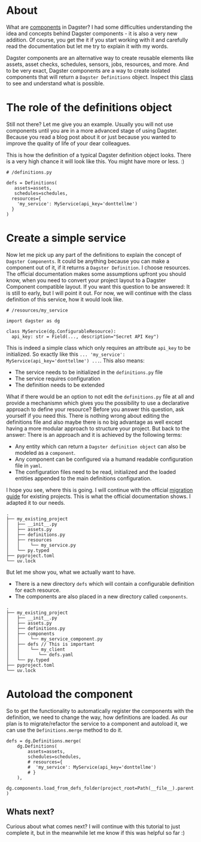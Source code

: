 # About

What are [components](https://docs.dagster.io/guides/build/components) in Dagster? I had some difficulties understanding the idea and concepts behind Dagster components - it is also a very new addition. Of course, you get the it if you start working with it and carefully read the documentation but let me try to explain it with my words.

Dagster components are an alternative way to create reusable elements like assets, asset checks, schedules, sensors, jobs, resources, and more. And to be very exact, Dagster components are a way to create isolated components that will return a `Dagster Definitions` object. Inspect this [class](https://github.com/dagster-io/dagster/blob/e5f6d24e58a6e731ea351a09e842bbf9e20aa6a4/python_modules/dagster/dagster/_core/definitions/definitions_class.py#L329) to see and understand what is possible.


# The role of the definitions object

Still not there? Let me give you an example. Usually you will not use components until you are in a more advanced stage of using Dagster. Because you read a blog post about it or just because you wanted to improve the quality of life of your dear colleagues.

This is how the definition of a typical Dagster definition object looks. There is a very high chance it will look like this. You might have more or less. :)

```
# /definitions.py

defs = Definitions(
   assets=assets,
   schedules=schedules,
  resources={
    'my_service': MyService(api_key='donttellme')
  }
)
```

# Create a simple service

Now let me pick up any part of the definitions to explain the concept of `Dagster Components`. It could be anything because you can make a component out of it, if it returns a `Dagster Definition`. I choose resources. The official documentation makes some assumptions upfront you should know, when you need to convert your project layout to a Dagster Component compatible layout. If you want this question to be answered: It is still to early, but I will point it out. For now, we will continue with the class definition of this service, how it would look like. 

```
# /resources/my_service

import dagster as dg

class MyService(dg.ConfigurableResource):
  api_key: str = Field(..., description="Secret API Key")

```

This is indeed a simple class which only requires an attribute `api_key` to be initialized. So exactly like this `... 'my_service': MyService(api_key='donttellme') ...`. This also means:

- The service needs to be initialized in the `definitions.py` file
- The service requires configuration
- The definition needs to be extended

What if there would be an option to not edit the `definitions.py` file at all and provide a mechanismn which gives you the possibility to use a declarative approach to define your resource? Before you answer this question, ask yourself if you need this. There is nothing wrong about editing the definitions file and also maybe there is no big advantage as well except having a more modular approach to structure your project. But back to the answer: There is an approach and it is achieved by the following terms:

- Any entity which can return a `Dagster definition object` can also be modeled as a `component`.
- Any component can be configured via a humand readable configuration file in `yaml`.
- The configuration files need to be read, initialized and the loaded entities appended to the main definitions configuration.

I hope you see, where this is going. I will continue with the official [migration guide](https://docs.dagster.io/guides/build/projects/moving-to-components/migrating-project) for existing projects. This is what the official documentation shows. I adapted it to our needs.

```
.
├── my_existing_project
│   ├── __init__.py
│   ├── assets.py
│   ├── definitions.py
│   ├── resources
│   │    └── my_service.py
│   └── py.typed
├── pyproject.toml
└── uv.lock
```

But let me show you, what we actually want to have. 

- There is a new directory `defs` which will contain a configurable definition for each resource.
- The components are also placed in a new directory called `components`.


```
.
├── my_existing_project
│   ├── __init__.py
│   ├── assets.py
│   ├── definitions.py
│   ├── components
│   │    └── my_service_component.py
│   ├── defs // This is important
│   │    └── my_client
│   │       └── defs.yaml
│   └── py.typed
├── pyproject.toml
└── uv.lock
```

# Autoload the component

So to get the functionality to automatically register the components with the definition, we need to change the way, how definitions are loaded. As our plan is to migrate/refactor the service to a component and autoload it, we can use the `Definitions.merge` method to do it.

```
defs = dg.Definitions.merge(
    dg.Definitions(
        assets=assets,
        schedules=schedules,
        # resources={
        #  'my_service': MyService(api_key='donttellme')
        # }
    ),
    dg.components.load_from_defs_folder(project_root=Path(__file__).parent.parent),
)
```

## Whats next?

Curious about what comes next? I will continue with this tutorial to just complete it, but in the meanwhile let me know if this was helpful so far :) 
